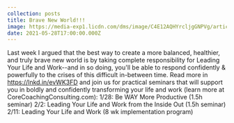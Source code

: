 ```yaml
---
collection: posts
title: Brave New World!!!
image: https://media-exp1.licdn.com/dms/image/C4E12AQHYrcljgGNPVg/article-cover_image-shrink_720_1280/0/1606076373892?e=1633564800&v=beta&t=uRypD8_HfnyOF2-J9dJgH7hNmySJwT848xkbnBbaCJ8
date: 2021-05-28T17:00:00.000Z
---
```

Last week I argued that the best way to create a more balanced, healthier, and truly brave new world is by taking complete responsibility for Leading Your Life and Work--and in so doing, you'll be able to respond confidently & powerfully to the crises of this difficult in-between time. Read more in https://lnkd.in/evWK3FD and join us for practical seminars that will support you in boldly and confidently transforming your life and work (learn more at CoreCoachingConsulting.com):
1/28: Be WAY More Productive (1.5h seminar) 2/2: Leading Your Life and Work from the Inside Out (1.5h seminar) 2/11: Leading Your Life and Work (8 wk implementation program)